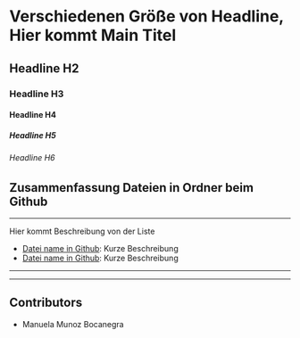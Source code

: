 # Verschiedenen Größe von Headline, Hier kommt Main Titel
## Headline H2
### Headline H3
#### Headline H4 
##### Headline H5
###### Headline H6


## Zusammenfassung Dateien in Ordner beim Github
***
Hier kommt Beschreibung von der Liste
* [Datei name in Github](https://permalinkGithub.com): Kurze Beschreibung
* [Datei name in Github](https://permalinkGithub.com): Kurze Beschreibung

------------------------

---

## Contributors

- Manuela Munoz Bocanegra


